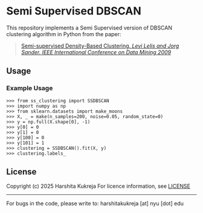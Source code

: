 # Semi Supervised DBSCAN

This repository implements a Semi Supervised version of DBSCAN clustering algorithm in Python from the paper:
> [Semi-supervised Density-Based Clustering. _Levi Lelis and Jorg Sander. IEEE International Conference on Data Mining 2009_](https://webdocs.cs.ualberta.ca/~santanad/papers/2009/lelisS09.pdf)

<!-- Tell something about what this code does --> 

## Usage

### Example Usage
    >>> from ss_clustering import SSDBSCAN
    >>> import numpy as np
    >>> from sklearn.datasets import make_moons
    >>> X, _ = make(n_samples=200, noise=0.05, random_state=0)
    >>> y = np.full(X.shape[0], -1)
    >>> y[0] = 0
    >>> y[1] = 0
    >>> y[100] = 0
    >>> y[101] = 1
    >>> clustering = SSDBSCAN().fit(X, y)
    >>> clustering.labels_

<!-- ## Some results -->

## License

Copyright (c) 2025 Harshita Kukreja
For licence information, see [LICENSE](https://github.com/harshitakukreja/ssdbscan/blob/main/LICENSE)

---

For bugs in the code, please write to: harshitakukreja [at] nyu [dot] edu



